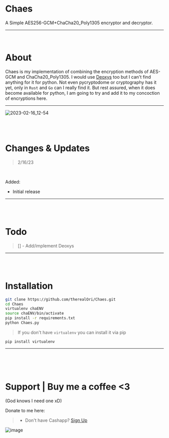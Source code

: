 # Chaes
A Simple AES256-GCM+ChaCha20_Poly1305 encryptor and decryptor.
__ __

<br />

# About
Chaes is my implementation of combining the encryption methods of AES-GCM and ChaCha20_Poly1305. I would use [Deoxys](https://sites.google.com/view/deoxyscipher) too but I can't find anything for it for python. Not even pycryptodome or cryptography has it yet, only in `Rust` and `Go` can I really find it. But rest assured, when it does become available for python, I am going to try and add it to my concoction of encryptions here.
__ __

![2023-02-16_12-54](https://user-images.githubusercontent.com/45724082/219472726-90df44d2-f7a9-4d57-9dec-e3eff13d5fad.png)

<br />
<br />

# Changes & Updates
> 2/16/23

<br />

Added:
* Initial release
__ __

<br />
<br />

# Todo
> [] - Add/implement Deoxys
__ __

<br />
<br />

# Installation
```bash
git clone https://github.com/therealOri/Chaes.git
cd Chaes
virtualenv chaENV
source chaENV/bin/activate
pip install -r requirements.txt
python Chaes.py
```
> If you don't have `virtualenv` you can install it via pip

`pip install virtualenv`
__ __


<br />
<br />
<br />

# Support  |  Buy me a coffee <3
(God knows I need one xD)

Donate to me here:
> - Don't have Cashapp? [Sign Up](https://cash.app/app/TKWGCRT)

![image](https://user-images.githubusercontent.com/45724082/158000721-33c00c3e-68bb-4ee3-a2ae-aefa549cfb33.png)
